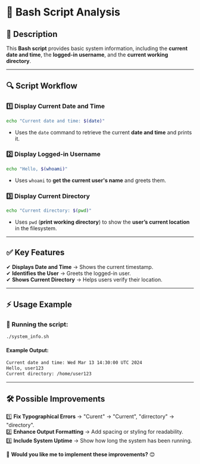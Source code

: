 # 📝 Bash Script Analysis

## 📌 **Description**

This **Bash script** provides basic system information, including the **current date and time**, the **logged-in username**, and the **current working directory**.

---

## 🔍 **Script Workflow**

### 1️⃣ **Display Current Date and Time**

```bash
echo "Current date and time: $(date)"
```

- Uses the `date` command to retrieve the current **date and time** and prints it.

### 2️⃣ **Display Logged-in Username**

```bash
echo "Hello, $(whoami)"
```

- Uses `whoami` to **get the current user's name** and greets them.

### 3️⃣ **Display Current Directory**

```bash
echo "Current directory: $(pwd)"
```

- Uses `pwd` (**print working directory**) to show the **user’s current location** in the filesystem.

---

## ✅ **Key Features**

✔ **Displays Date and Time** → Shows the current timestamp.  
✔ **Identifies the User** → Greets the logged-in user.  
✔ **Shows Current Directory** → Helps users verify their location.

---

## ⚡ **Usage Example**

### 📌 Running the script:

```bash
./system_info.sh
```

#### **Example Output:**

```bash
Current date and time: Wed Mar 13 14:30:00 UTC 2024
Hello, user123
Current directory: /home/user123
```

---

## 🛠 **Possible Improvements**

1️⃣ **Fix Typographical Errors** → "Curent" → "Current", "dirrectory" → "directory".  
2️⃣ **Enhance Output Formatting** → Add spacing or styling for readability.  
3️⃣ **Include System Uptime** → Show how long the system has been running.

🚀 **Would you like me to implement these improvements?** 😊